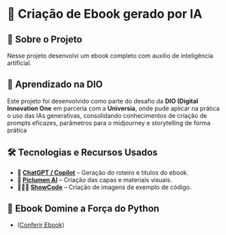 # 📗 Criação de Ebook gerado por IA

## 🌟 Sobre o Projeto

Nesse projeto desenvolvi um ebook completo com auxilio de inteligência artificial.

## 🏫 Aprendizado na DIO

Este projeto foi desenvolvido como parte do desafio da **DIO (Digital Innovation One** em parceria com a **Universia**, onde pude aplicar na prática o uso das IAs generativas, consolidando conhecimentos de criação de prompts eficazes, parâmetros para o midjourney e storytelling de forma prática

## 🛠️ Tecnologias e Recursos Usados

- **🤖 [ChatGPT / Copilot](https://openai.com/chatgpt)** – Geração do roteiro e titulos do ebook.  
- **🎨 [Piclumen AI](https://piclumen.ai/)** – Criação das capas e materiais visuais.  
- **👨🏼‍💻 [ShowCode](https://showcode.app/)** – Criação de imagens de exemplo de código.

## 📕 Ebook Domine a Força do Python

- ([Conferir Ebook](https://github.com/Lucasrsan/Ebook-com-IA-Generativa/blob/main/A%20For%C3%A7a%20do%20Python%20Torne-se%20um%20Mestre%20da%20Linguagem.pdf))  
